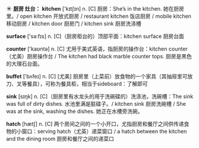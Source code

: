 ☀ <span class="category">**厨房 灶台：**</span>
<span class="vocabulary">**kitchen**</span> ['kɪtʃɪn] 
<span class="definition">n. [C] 厨房：</span>She’s in the kitchen. 她在厨房里。/ open kitchen 开放式厨房 / restaurant kitchen 饭店厨房 / mobile kitchen 移动厨房 / kitchen door 厨房门 / kitchen sink 厨房洗涤槽

<span class="vocabulary">**surface**</span> ['sə:fɪs] 
<span class="definition">n. [C]（厨房柜台的）顶部平面：</span>kitchen surface 厨房台面

<span class="vocabulary">**counter**</span> ['kaʊntə] 
<span class="definition">n. [C] 尤用于美式英语，指厨房的操作台：</span>kitchen counter（尤美）厨房操作台 / The kitchen had black marble counter tops. 厨房是黑色的大理石台面。

<span class="vocabulary">**buffet**</span> ['bʌfeɪ] 
<span class="definition">n. [C] [尤美] 厨房里（上菜前）放食物的一个家具（其抽屉里可放刀、叉等餐具），可称为餐具柜，相当于sideboard：</span>了解即可

<span class="vocabulary">**sink**</span> [sɪŋk] 
<span class="definition">n. [C]（厨房里有水龙头的用于洗碗碟的）洗涤池，洗碗槽：</span>The sink was full of dirty dishes. 水池里满是脏碟子。/ kitchen sink 厨房洗碗槽 / She was at the sink, washing the dishes. 她正在水槽旁洗碗。

<span class="vocabulary">**hatch**</span> [hætʃ] 
<span class="definition">n. [C] 两个房间之间的一个小开口，尤指厨房和餐厅之间供传递食物的小窗口：</span>serving hatch（尤英）递菜窗口 / a hatch between the kitchen and the dining room 厨房和餐厅之间的递菜口
